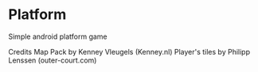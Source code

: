 # Platform

Simple android platform game

Credits
  Map Pack by Kenney Vleugels (Kenney.nl)
  Player's tiles by Philipp Lenssen (outer-court.com)
